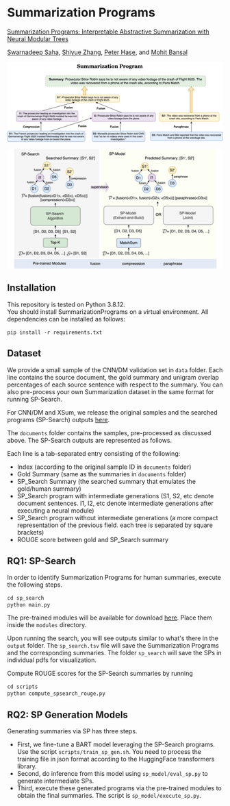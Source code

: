 # Summarization Programs

[Summarization Programs: Interpretable Abstractive Summarization with Neural Modular Trees](https://arxiv.org/abs/2209.10492)

[Swarnadeep Saha](https://swarnahub.github.io/), [Shiyue Zhang](https://www.cs.unc.edu/~shiyue/), [Peter Hase](https://peterbhase.github.io/), and [Mohit Bansal](https://www.cs.unc.edu/~mbansal/)

![image](./assets/sum_prog.png)

![image](./assets/rq_overview.png)

## Installation
This repository is tested on Python 3.8.12.  
You should install SummarizationPrograms on a virtual environment. All dependencies can be installed as follows:
```
pip install -r requirements.txt
```

## Dataset
We provide a small sample of the CNN/DM validation set in `data` folder. Each line contains the source document, the gold summary and unigram overlap percentages of each source sentence with respect to the summary. You can also pre-process your own Summarization dataset in the same format for running SP-Search.

For CNN/DM and XSum, we release the original samples and the searched programs (SP-Search) outputs [here](https://drive.google.com/file/d/1O4JQ6iN9l0bien6hl0b55l9IKXlxpROr/view?usp=sharing).

The `documents` folder contains the samples, pre-processed as discussed above. The SP-Search outputs are represented as follows.

Each line is a tab-separated entry consisting of the following:

- Index (according to the original sample ID in `documents` folder)
- Gold Summary (same as the summaries in `documents` folder)
- SP_Search Summary (the searched summary that emulates the gold/human summary)
- SP_Search program with intermediate generations (S1, S2, etc denote document sentences. I1, I2, etc denote intermediate generations after executing a neural module)
- SP_Search program without intermediate generations (a more compact representation of the previous field. each tree is separated by square brackets)
- ROUGE score between gold and SP_Search summary

## RQ1: SP-Search

In order to identify Summarization Programs for human summaries, execute the following steps.
```
cd sp_search
python main.py
```
The pre-trained modules will be available for download [here](https://drive.google.com/drive/folders/1Wn9ZHF91hFbYC3cGNnAaWZe-TihF4taI?usp=sharing). Place them inside the `modules` directory.

Upon running the search, you will see outputs similar to what's there in the `output` folder. The `sp_search.tsv` file will save the Summarization Programs and the corresponding summaries. The folder `sp_search` will save the SPs in individual pdfs for visualization.

Compute ROUGE scores for the SP-Search summaries by running
```
cd scripts
python compute_spsearch_rouge.py
```
## RQ2: SP Generation Models

Generating summaries via SP has three steps.

- First, we fine-tune a BART model leveraging the SP-Search programs. Use the script `scripts/train_sp_gen.sh`. You need to process the training file in json format according to the HuggingFace transformers library.
- Second, do inference from this model using `sp_model/eval_sp.py` to generate intermediate SPs.
- Third, execute these generated programs via the pre-trained modules to obtain the final summaries. The script is `sp_model/execute_sp.py`.
